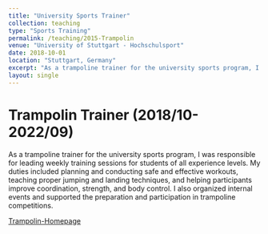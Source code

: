 ```yaml
---
title: "University Sports Trainer"
collection: teaching
type: "Sports Training"
permalink: /teaching/2015-Trampolin
venue: "University of Stuttgart - Hochschulsport"
date: 2018-10-01
location: "Stuttgart, Germany"
excerpt: "As a trampoline trainer for the university sports program, I was responsible for leading weekly training sessions for students of all experience levels."
layout: single
---
```


Trampolin Trainer (2018/10-2022/09)
======
As a trampoline trainer for the university sports program, I was responsible for leading weekly training sessions for students of all experience levels. My duties included planning and conducting safe and effective workouts, teaching proper jumping and landing techniques, and helping participants improve coordination, strength, and body control. I also organized internal events and supported the preparation and participation in trampoline competitions.

[Trampolin-Homepage](https://trampolin.hg.stuvus.uni-stuttgart.de/)